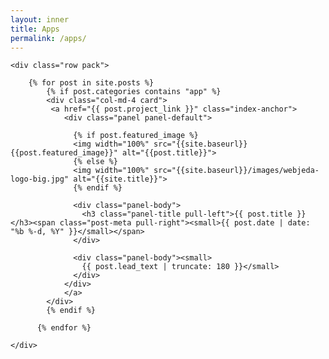 ```yaml
---
layout: inner
title: Apps
permalink: /apps/
---
```


<div class="home">


    <div class="row pack">

        {% for post in site.posts %}
            {% if post.categories contains "app" %}
            <div class="col-md-4 card">
             <a href="{{ post.project_link }}" class="index-anchor">    
                <div class="panel panel-default">

                  {% if post.featured_image %}
                  <img width="100%" src="{{site.baseurl}}{{post.featured_image}}" alt="{{post.title}}">
                  {% else %}
                  <img width="100%" src="{{site.baseurl}}/images/webjeda-logo-big.jpg" alt="{{site.title}}">
                  {% endif %}

                  <div class="panel-body">
                    <h3 class="panel-title pull-left">{{ post.title }}</h3><span class="post-meta pull-right"><small>{{ post.date | date: "%b %-d, %Y" }}</small></span>
                  </div>

                  <div class="panel-body"><small>
                    {{ post.lead_text | truncate: 180 }}</small>
                  </div>
                </div>
                </a>
            </div>
            {% endif %}

          {% endfor %}

    </div>


</div>
